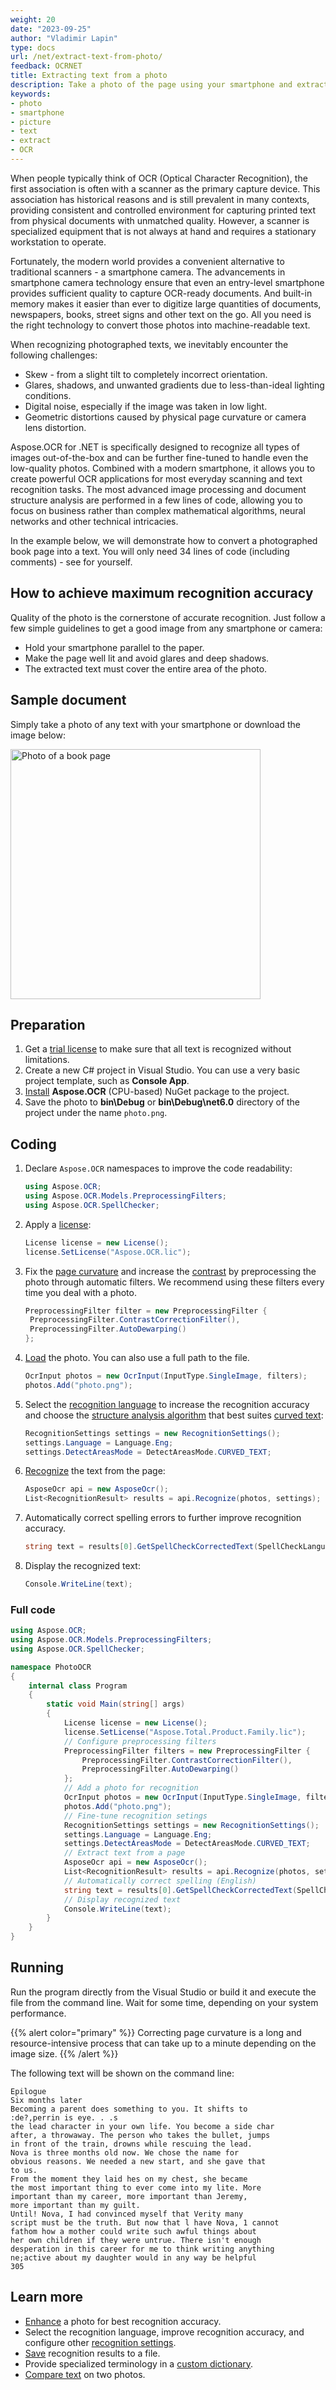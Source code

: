 ```yaml
---
weight: 20
date: "2023-09-25"
author: "Vladimir Lapin"
type: docs
url: /net/extract-text-from-photo/
feedback: OCRNET
title: Extracting text from a photo
description: Take a photo of the page using your smartphone and extract text from it using Aspose.OCR for .NET. No scanner required.
keywords:
- photo
- smartphone
- picture
- text
- extract
- OCR
---
```


When people typically think of OCR (Optical Character Recognition), the first association is often with a scanner as the primary capture device. This association has historical reasons and is still prevalent in many contexts, providing consistent and controlled environment for capturing printed text from physical documents with unmatched quality. However, a scanner is specialized equipment that is not always at hand and requires a stationary workstation to operate.

Fortunately, the modern world provides a convenient alternative to traditional scanners - a smartphone camera. The advancements in smartphone camera technology ensure that even an entry-level smartphone provides sufficient quality to capture OCR-ready documents. And built-in memory makes it easier than ever to digitize large quantities of documents, newspapers, books, street signs and other text on the go. All you need is the right technology to convert those photos into machine-readable text.

When recognizing photographed texts, we inevitably encounter the following challenges:

- Skew - from a slight tilt to completely incorrect orientation.
- Glares, shadows, and unwanted gradients due to less-than-ideal lighting conditions.
- Digital noise, especially if the image was taken in low light.
- Geometric distortions caused by physical page curvature or camera lens distortion.

Aspose.OCR for .NET is specifically designed to recognize all types of images out-of-the-box and can be further fine-tuned to handle even the low-quality photos. Combined with a modern smartphone, it allows you to create powerful OCR applications for most everyday scanning and text recognition tasks. The most advanced image processing and document structure analysis are performed in a few lines of code, allowing you to focus on business rather than complex mathematical algorithms, neural networks and other technical intricacies.

In the example below, we will demonstrate how to convert a photographed book page into a text. You will only need 34 lines of code (including comments) - see for yourself.

## How to achieve maximum recognition accuracy

Quality of the photo is the cornerstone of accurate recognition. Just follow a few simple guidelines to get a good image from any smartphone or camera:

- Hold your smartphone parallel to the paper.
- Make the page well lit and avoid glares and deep shadows.
- The extracted text must cover the entire area of the photo.

## Sample document

Simply take a photo of any text with your smartphone or download the image below:

<img src="photo.png" alt="Photo of a book page" style="width:auto;height:400px;" />

## Preparation

1. Get a [trial license](/ocr/net/licensing/) to make sure that all text is recognized without limitations.
2. Create a new C# project in Visual Studio. You can use a very basic project template, such as **Console App**.
3. [Install](/ocr/net/installation/) **Aspose.OCR** (CPU-based) NuGet package to the project.
4. Save the photo to **bin\\Debug** or **bin\\Debug\\net6.0** directory of the project under the name `photo.png`.

## Coding

1. Declare `Aspose.OCR` namespaces to improve the code readability:
   ```csharp
   using Aspose.OCR;
   using Aspose.OCR.Models.PreprocessingFilters;
   using Aspose.OCR.SpellChecker;
   ```
2. Apply a [license](/ocr/net/licensing/#applying-a-developer-or-site-license):
   ```csharp
   License license = new License();
   license.SetLicense("Aspose.OCR.lic");
   ```
3. Fix the [page curvature](/ocr/net/dewarp/) and increase the [contrast](/ocr/net/contrast/) by preprocessing the photo through automatic filters. We recommend using these filters every time you deal with a photo.
   ```csharp
   PreprocessingFilter filter = new PreprocessingFilter {
   	PreprocessingFilter.ContrastCorrectionFilter(),
   	PreprocessingFilter.AutoDewarping()
   };
   ```
4. [Load](/ocr/net/ocrinput/) the photo. You can also use a full path to the file.
   ```csharp
   OcrInput photos = new OcrInput(InputType.SingleImage, filters);
   photos.Add("photo.png");
   ```
5. Select the [recognition language](/ocr/net/languages/) to increase the recognition accuracy and choose the [structure analysis algorithm](/ocr/net/areas-detection/) that best suites [curved text](/ocr/net/areas-detection/curved_text/): 
   ```csharp
   RecognitionSettings settings = new RecognitionSettings();
   settings.Language = Language.Eng;
   settings.DetectAreasMode = DetectAreasMode.CURVED_TEXT;
   ```
6. [Recognize](/ocr/net/recognition/) the text from the page:
   ```csharp
   AsposeOcr api = new AsposeOcr();
   List<RecognitionResult> results = api.Recognize(photos, settings);
   ```
7. Automatically correct spelling errors to further improve recognition accuracy.
   ```csharp
   string text = results[0].GetSpellCheckCorrectedText(SpellCheckLanguage.Eng);
   ```
8. Display the recognized text:
   ```csharp
   Console.WriteLine(text);
   ```

### Full code

```csharp
using Aspose.OCR;
using Aspose.OCR.Models.PreprocessingFilters;
using Aspose.OCR.SpellChecker;

namespace PhotoOCR
{
	internal class Program
	{
		static void Main(string[] args)
		{
			License license = new License();
			license.SetLicense("Aspose.Total.Product.Family.lic");
			// Configure preprocessing filters
			PreprocessingFilter filters = new PreprocessingFilter {
				PreprocessingFilter.ContrastCorrectionFilter(),
				PreprocessingFilter.AutoDewarping()
			};
			// Add a photo for recognition
			OcrInput photos = new OcrInput(InputType.SingleImage, filters);
			photos.Add("photo.png");
			// Fine-tune recognition setings
			RecognitionSettings settings = new RecognitionSettings();
			settings.Language = Language.Eng;
			settings.DetectAreasMode = DetectAreasMode.CURVED_TEXT;
			// Extract text from a page
			AsposeOcr api = new AsposeOcr();
			List<RecognitionResult> results = api.Recognize(photos, settings);
			// Automatically correct spelling (English)
			string text = results[0].GetSpellCheckCorrectedText(SpellCheckLanguage.Eng);
			// Display recognized text
			Console.WriteLine(text);
		}
	}
}
```

## Running

Run the program directly from the Visual Studio or build it and execute the file from the command line. Wait for some time, depending on your system performance.

{{% alert color="primary" %}}
Correcting page curvature is a long and resource-intensive process that can take up to a minute depending on the image size.
{{% /alert %}}

The following text will be shown on the command line:

```
Epilogue
Six months later
Becoming a parent does something to you. It shifts to
:de?,perrin is eye. . .s
the lead character in your own life. You become a side char
after, a throwaway. The person who takes the bullet, jumps
in front of the train, drowns while rescuing the lead.
Nova is three months old now. We chose the name for
obvious reasons. We needed a new start, and she gave that
to us.
From the moment they laid hes on my chest, she became
the most important thing to ever come into my lite. More
important than my career, more important than Jeremy,
more important than my guilt.
Until! Nova, I had convinced myself that Verity many
script must be the truth. But now that l have Nova, 1 cannot
fathom how a mother could write such awful things about
her own children if they were untrue. There isn't enough
desperation in this career for me to think writing anything
ne;active about my daughter would in any way be helpful
305
```

## Learn more

- [Enhance](/ocr/net/image-processing/) a photo for best recognition accuracy.
- Select the recognition language, improve recognition accuracy, and configure other [recognition settings](/ocr/net/recognition-settings-common/).
- [Save](/ocr/net/save-file/) recognition results to a file.
- Provide specialized terminology in a [custom dictionary](/ocr/net/dictionaries/).
- [Compare text](/ocr/net/image-text-compare/) on two photos.
